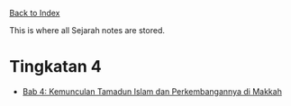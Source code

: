 [Back to Index](/index.md)

This is where all Sejarah notes are stored.

# Tingkatan 4
- [Bab 4: Kemunculan Tamadun Islam dan Perkembangannya di Makkah](sejarah/4-4.md)
